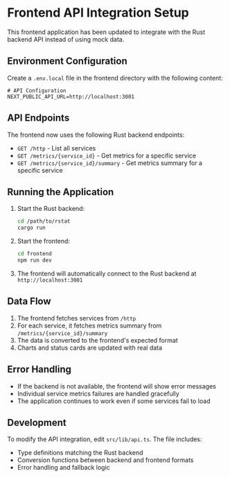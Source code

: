 # Frontend API Integration Setup

This frontend application has been updated to integrate with the Rust backend API instead of using mock data.

## Environment Configuration

Create a `.env.local` file in the frontend directory with the following content:

```env
# API Configuration
NEXT_PUBLIC_API_URL=http://localhost:3001
```

## API Endpoints

The frontend now uses the following Rust backend endpoints:

- `GET /http` - List all services
- `GET /metrics/{service_id}` - Get metrics for a specific service
- `GET /metrics/{service_id}/summary` - Get metrics summary for a specific service

## Running the Application

1. Start the Rust backend:
   ```bash
   cd /path/to/rstat
   cargo run
   ```

2. Start the frontend:
   ```bash
   cd frontend
   npm run dev
   ```

3. The frontend will automatically connect to the Rust backend at `http://localhost:3001`

## Data Flow

1. The frontend fetches services from `/http`
2. For each service, it fetches metrics summary from `/metrics/{service_id}/summary`
3. The data is converted to the frontend's expected format
4. Charts and status cards are updated with real data

## Error Handling

- If the backend is not available, the frontend will show error messages
- Individual service metrics failures are handled gracefully
- The application continues to work even if some services fail to load

## Development

To modify the API integration, edit `src/lib/api.ts`. The file includes:
- Type definitions matching the Rust backend
- Conversion functions between backend and frontend formats
- Error handling and fallback logic 